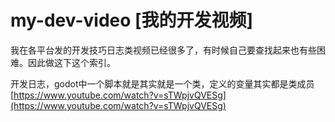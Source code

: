# my-dev-video [我的开发视频]
我在各平台发的开发技巧日志类视频已经很多了，有时候自己要查找起来也有些困难。因此做这下这个索引。

开发日志，godot中一个脚本就是其实就是一个类，定义的变量其实都是类成员
[https://www.youtube.com/watch?v=sTWpjvQVESg](https://www.youtube.com/watch?v=sTWpjvQVESg)




